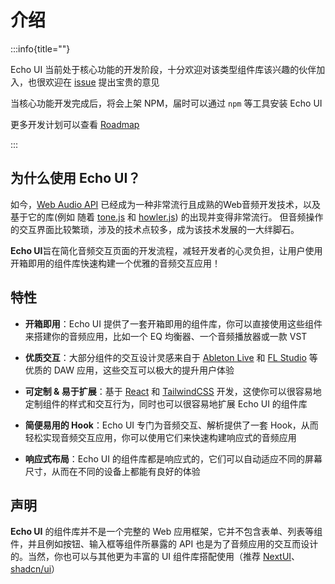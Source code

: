 # 介绍

:::info{title=""}

Echo UI 当前处于核心功能的开发阶段，十分欢迎对该类型组件库该兴趣的伙伴加入，也很欢迎在 [issue](https://github.com/codeacme17/echo-ui/issues) 提出宝贵的意见

当核心功能开发完成后，将会上架 NPM，届时可以通过 `npm` 等工具安装 Echo UI

更多开发计划可以查看 [Roadmap](https://github.com/codeacme17/echo-ui/blob/main/ROADMAP.md)

:::

## 为什么使用 Echo UI？

如今，[Web Audio API](https://developer.mozilla.org/en-US/docs/Web/API/Web_Audio_API) 已经成为一种非常流行且成熟的Web音频开发技术，以及基于它的库(例如 随着 [tone.js](https://github.com/Tonejs/Tone.js) 和 [howler.js](https://github.com/goldfire/howler.js)) 的出现并变得非常流行。 但音频操作的交互界面比较繁琐，涉及的技术点较多，成为该技术发展的一大绊脚石。

**Echo UI**旨在简化音频交互页面的开发流程，减轻开发者的心灵负担，让用户使用开箱即用的组件库快速构建一个优雅的音频交互应用！

## 特性

- **开箱即用**：Echo UI 提供了一套开箱即用的组件库，你可以直接使用这些组件来搭建你的音频应用，比如一个 EQ 均衡器、一个音频播放器或一款 VST

- **优质交互**：大部分组件的交互设计灵感来自于 [Ableton Live](https://www.ableton.com/en/live/) 和 [FL Studio](https://www.image-line.com/) 等优质的 DAW 应用，这些交互可以极大的提升用户体验

- **可定制 & 易于扩展**：基于 [React](https://react.dev/) 和 [TailwindCSS](https://tailwindcss.com/) 开发，这使你可以很容易地定制组件的样式和交互行为，同时也可以很容易地扩展 Echo UI 的组件库

- **简便易用的 Hook**：Echo UI 专门为音频交互、解析提供了一套 Hook，从而轻松实现音频交互应用，你可以使用它们来快速构建响应式的音频应用

- **响应式布局**：Echo UI 的组件库都是响应式的，它们可以自动适应不同的屏幕尺寸，从而在不同的设备上都能有良好的体验

## 声明

**Echo UI** 的组件库并不是一个完整的 Web 应用框架，它并不包含表单、列表等组件，并且例如按钮、输入框等组件所暴露的 API 也是为了音频应用的交互而设计的。当然，你也可以与其他更为丰富的 UI 组件库搭配使用（推荐 [NextUI](https://nextui.org/docs/guide/introduction)、[shadcn/ui](https://ui.shadcn.com/)）
